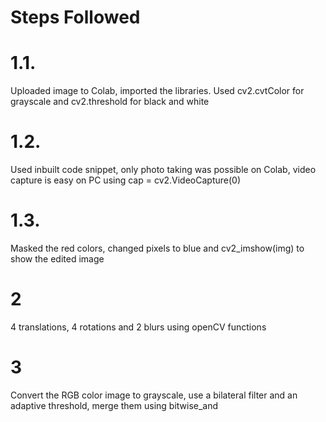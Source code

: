 # Steps Followed

# 1.1.
Uploaded image to Colab, imported the libraries. Used cv2.cvtColor for grayscale and cv2.threshold for black and white

# 1.2. 
Used inbuilt code snippet, only photo taking was possible on Colab, video capture is easy on PC using cap = cv2.VideoCapture(0)

# 1.3.
Masked the red colors, changed pixels to blue and cv2_imshow(img) to show the edited image


# 2
4 translations, 4 rotations and 2 blurs using openCV functions

# 3
Convert the RGB color image to grayscale, use a bilateral filter and an adaptive threshold, merge them using bitwise_and

